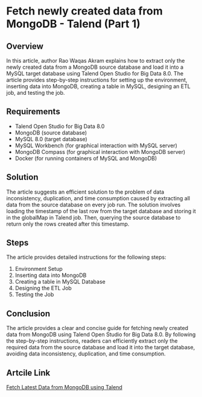 # Fetch newly created data from MongoDB - Talend (Part 1)

## Overview
In this article, author Rao Waqas Akram explains how to extract only the newly created data from a MongoDB source database and load it into a MySQL target database using Talend Open Studio for Big Data 8.0. The article provides step-by-step instructions for setting up the environment, inserting data into MongoDB, creating a table in MySQL, designing an ETL job, and testing the job.

## Requirements
- Talend Open Studio for Big Data 8.0
- MongoDB (source database)
- MySQL 8.0 (target database)
- MySQL Workbench (for graphical interaction with MySQL server)
- MongoDB Compass (for graphical interaction with MongoDB server)
- Docker (for running containers of MySQL and MongoDB)

## Solution
The article suggests an efficient solution to the problem of data inconsistency, duplication, and time consumption caused by extracting all data from the source database on every job run. The solution involves loading the timestamp of the last row from the target database and storing it in the globalMap in Talend job. Then, querying the source database to return only the rows created after this timestamp.

## Steps
The article provides detailed instructions for the following steps:
1. Environment Setup
2. Inserting data into MongoDB
3. Creating a table in MySQL Database
4. Designing the ETL Job
5. Testing the Job

## Conclusion
The article provides a clear and concise guide for fetching newly created data from MongoDB using Talend Open Studio for Big Data 8.0. By following the step-by-step instructions, readers can efficiently extract only the required data from the source database and load it into the target database, avoiding data inconsistency, duplication, and time consumption.

## Artcile Link
[Fetch Latest Data from MongoDB using Talend](https://blog.devgenius.io/fetch-latest-data-from-mongodb-talend-1f21ba7b98b5)

